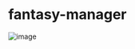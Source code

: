 # fantasy-manager
![image](https://github.com/Rodrigo-ade/gran-dt/assets/98775764/bcf9b705-047a-490d-8fdb-ceeb7234958b)
